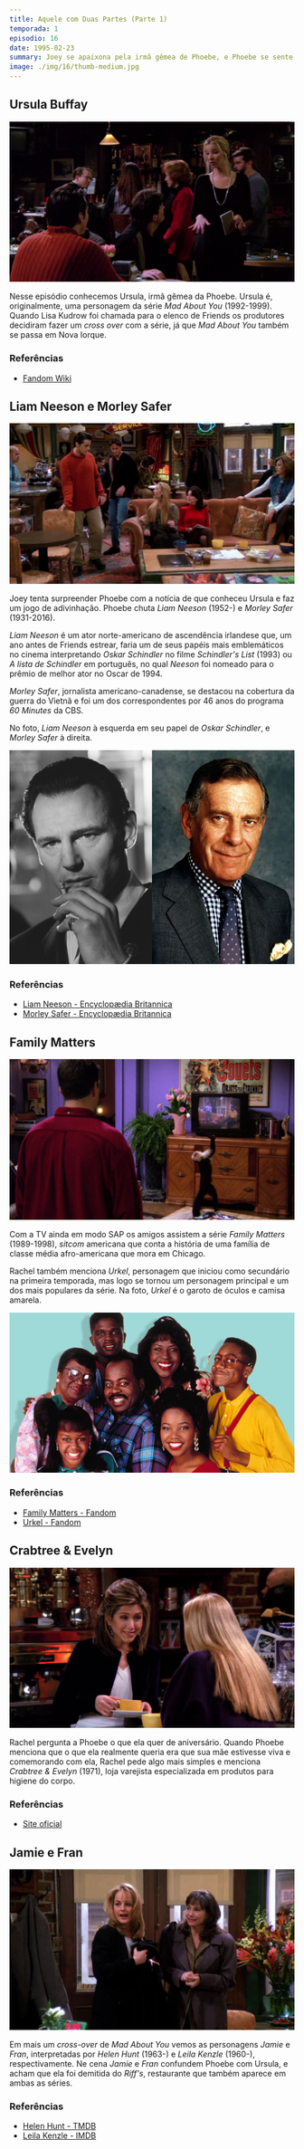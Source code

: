 ```yaml
---
title: Aquele com Duas Partes (Parte 1)
temporada: 1
episodio: 16
date: 1995-02-23
summary: Joey se apaixona pela irmã gêmea de Phoebe, e Phoebe se sente desprezada. Ross vai às aulas de parto Lamaze com Carol e Susan.
image: ./img/16/thumb-medium.jpg
---
```


## Ursula Buffay

![Ursula Buffay](./img/16/ursula-buffay.png)

Nesse episódio conhecemos Ursula, irmã gêmea da Phoebe. Ursula é, originalmente,
uma personagem da série *Mad About You* (1992-1999). Quando Lisa Kudrow foi
chamada para o elenco de Friends os produtores decidiram fazer um *cross over*
com a série, já que *Mad About You* também se passa em Nova Iorque.

### Referências

- [Fandom Wiki](https://friends.fandom.com/wiki/Ursula_Buffay)

## Liam Neeson e Morley Safer

![Liam Neeson e Morley Safer](./img/16/liam-neeson-e-morley-safer.png)

<cena>
  <joey
    original="- Hey, Pheebs. Guess who we saw today."
    traducao="- Ei, Pheebs. Adivinha quem vimos hoje."
  />
  <phoebe
    original="- Liam Neeson. Morley Safer."
    traducao="- Liam Neeson. Morley Safer."
  />
</cena>

Joey tenta surpreender Phoebe com a notícia de que conheceu Ursula e faz um jogo de
adivinhação. Phoebe chuta *Liam Neeson* (1952-) e *Morley Safer* (1931-2016).

*Liam Neeson* é um ator norte-americano de ascendência irlandese que, um ano antes de
Friends estrear, faria um de seus papéis mais emblemáticos no cinema interpretando
*Oskar Schindler* no filme *Schindler's List* (1993) ou *A lista de Schindler* em
português, no qual *Neeson* foi nomeado para o prêmio de melhor ator no Oscar de 1994.

*Morley Safer*, jornalista americano-canadense, se destacou na cobertura da guerra do
Vietnã e foi um dos correspondentes por 46 anos do programa *60 Minutes* da CBS.

No foto, *Liam Neeson* à esquerda em seu papel de *Oskar Schindler*, e *Morley Safer*
à direita.

![Liam Neeson e Morley Safer](./img/16/liam-neeson-e-morley-safer-foto.png)

### Referências

- [Liam Neeson - Encyclopædia Britannica](https://www.britannica.com/biography/Liam-Neeson)
- [Morley Safer - Encyclopædia Britannica](https://www.britannica.com/biography/Morley-Safer)

## Family Matters

![Family Matters](./img/16/family-matters.png)

Com a TV ainda em modo SAP os amigos assistem a série *Family Matters* (1989-1998),
*sitcom* americana que conta a história de uma família de classe média afro-americana
que mora em Chicago.

<cena>
  <rachel
    original="- Oh, cool. Urkel in Spanish is Urkel."
    traducao="- Que barato. Urkel, em espanhol, é Urkel."
  />
</cena>

Rachel também menciona *Urkel*, personagem que iniciou como secundário na primeira
temporada, mas logo se tornou um personagem principal e um dos mais populares da
série. Na foto, *Urkel* é o garoto de óculos e camisa amarela.

![Family Matters - Poster](./img/16/family-matters-poster.jpg)

### Referências

- [Family Matters - Fandom](https://familymatters.fandom.com/wiki/Family_Matters)
- [Urkel - Fandom](https://familymatters.fandom.com/wiki/Steve_Urkel)

## Crabtree & Evelyn

![Crabtree & Evelyn](./img/16/crabtree-evelyn.png)

<cena>
  <rachel
    original="- Anything from Crabtree & Evelyn?"
    traducao="- Alguma coisa de Crabtree & Evelyn?"
  />
  <phoebe
    original="- Bath salts would be nice."
    traducao="- Sais de banho seriam uma boa."
  />
</cena>

Rachel pergunta a Phoebe o que ela quer de aniversário. Quando Phoebe menciona que
o que ela realmente queria era que sua mãe estivesse viva e comemorando com ela,
Rachel pede algo mais simples e menciona *Crabtree & Evelyn* (1971), loja varejista
especializada em produtos para higiene do corpo.

### Referências

- [Site oficial](https://www.crabtree-evelyn.com/pages/about-us)

## Jamie e Fran

![Jamie e Fran](./img/16/jamie-e-fran.png)

Em mais um *cross-over* de *Mad About You* vemos as personagens *Jamie* e *Fran*,
interpretadas por *Helen Hunt* (1963-) e *Leila Kenzle* (1960-), respectivamente.
Ne cena *Jamie* e *Fran* confundem Phoebe com Ursula, e acham que ela foi demitida
do *Riff's*, restaurante que também aparece em ambas as séries.

### Referências

- [Helen Hunt - TMDB](https://www.themoviedb.org/person/9994-helen-hunt)
- [Leila Kenzle - IMDB](https://www.imdb.com/name/nm0005087/)
